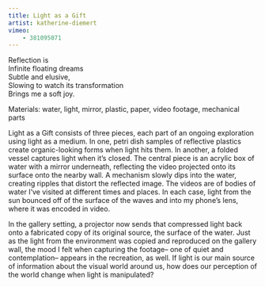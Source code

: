 ```yaml
---
title: Light as a Gift
artist: katherine-diemert
vimeo:
    - 381095071
---
```

Reflection is <br/>
Infinite floating dreams <br/>
Subtle and elusive, <br/>
Slowing to watch its transformation <br/>
Brings me a soft joy. <br/>

Materials: water, light, mirror, plastic, paper, video footage, mechanical parts

Light as a Gift consists of three pieces, each part of an ongoing exploration using light as a medium. In one, petri dish samples of reflective plastics create organic-looking forms when light hits them. In another, a folded vessel captures light when it’s closed. The central piece is an acrylic box of water with a mirror underneath, reflecting the video projected onto its surface onto the nearby wall. A mechanism slowly dips into the water, creating ripples that distort the reflected image. The videos are of bodies of water I’ve visited at different times and places. In each case, light from the sun bounced off of the surface of the waves and into my phone’s lens, where it was encoded in video.

In the gallery setting, a projector now sends that compressed light back onto a fabricated copy of its original source, the surface of the water. Just as the light from the environment was copied and reproduced on the gallery wall, the mood I felt when capturing the footage– one of quiet and contemplation– appears in the recreation, as well. If light is our main source of information about the visual world around us, how does our perception of the world change when light is manipulated?


